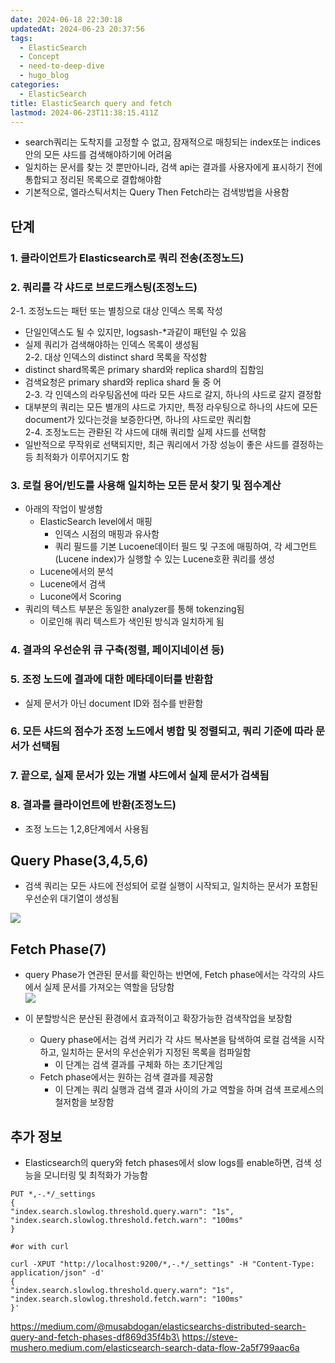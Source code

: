 ```yaml
---
date: 2024-06-18 22:30:18
updatedAt: 2024-06-23 20:37:56
tags:
  - ElasticSearch
  - Concept
  - need-to-deep-dive
  - hugo_blog
categories:
  - ElasticSearch
title: ElasticSearch query and fetch
lastmod: 2024-06-23T11:38:15.411Z
---
```

* search쿼리는 도착지를 고정할 수 없고, 잠재적으로 매칭되는 index또는 indices안의 모든 샤드를 검색해야하기에 어려움
* 일치하는 문서를 찾는 것 뿐만아니라, 검색 api는 결과를 사용자에게 표시하기 전에 통합되고 정리된 목록으로 결합해야함
* 기본적으로, 엘라스틱서치는 Query Then Fetch라는 검색방법을 사용함

## 단계

### 1. 클라이언트가 Elasticsearch로 쿼리 전송(조정노드)

### 2. 쿼리를 각 샤드로 브로드캐스팅(조정노드)

2-1. 조정노드는 패턴 또는 별칭으로 대상 인덱스 목록 작성

* 단일인덱스도 될 수 있지만, logsash-\*과같이 패턴일 수 있음
* 실제 쿼리가 검색해야하는 인덱스 목록이 생성됨\
  2-2. 대상 인덱스의 distinct shard 목록을 작성함
* distinct shard목록은 primary shard와 replica shard의 집함임
* 검색요청은 primary shard와 replica shard 둘 중 어\
  2-3. 각 인덱스의 라우팅옵션에 따라 모든 샤드로 갈지, 하나의 샤드로 갈지 결정함
* 대부분의 쿼리는 모든 별개의 샤드로 가지만, 특정 라우팅으로 하나의 샤드에 모든 document가 있다는것을 보증한다면, 하나의 샤드로만 쿼리함\
  2-4. 조정노드는 관롼된 각 샤드에 대해 쿼리할 실제 샤드를 선택함
* 일반적으로 무작위로 선택되지만, 최근 쿼리에서 가장 성능이 좋은 샤드를 결정하는 등 최적화가 이루어지기도 함

### 3. 로컬 용어/빈도를 사용해 일치하는 모든 문서 찾기 및 점수계산

* 아래의 작업이 발생함
  * ElasticSearch level에서 매핑
    * 인덱스 시점의 매핑과 유사함
    * 쿼리 필드를 기본 Lucoene데이터 필드 및 구조에 매핑하여, 각 세그먼트(Lucene index)가 실행할 수 있는 Lucene호환 쿼리를 생성
  * Lucene에서의 분석
  * Lucene에서 검색
  * Lucone에서 Scoring
* 쿼리의 텍스트 부분은 동일한 analyzer를 통해 tokenzing됨
  * 이로인해 쿼리 텍스트가 색인된 방식과 일치하게 됨

### 4. 결과의 우선순위 큐 구축(정렬, 페이지네이션 등)

### 5. 조정 노드에 결과에 대한 메타데이터를 반환함

* 실제 문서가 아닌 document ID와 점수를 반환함

### 6. 모든 샤드의 점수가 조정 노드에서 병합 및 정렬되고, 쿼리 기준에 따라 문서가 선택됨

### 7. 끝으로, 실제 문서가 있는 개별 샤드에서 실제 문서가 검색됨

### 8. 결과를 클라이언트에 반환(조정노드)

* 조정 노드는 1,2,8단계에서 사용됨

## Query Phase(3,4,5,6)

* 검색 쿼리는 모든 샤드에 전성되어 로컬 실행이 시작되고, 일치하는 문서가 포함된 우선순위 대기열이 생성됨

![](Pasted%20image%2020240618223803.png|center)

## Fetch Phase(7)

* query Phase가 연관된 문서를 확인하는 반면에,  Fetch phase에서는 각각의 샤드에서 실제 문서를 가져오는 역할을 담당함\
  ![](Pasted%20image%2020240618223931.png|center)

* 이 분할방식은 분산된 환경에서 효과적이고 확장가능한 검색작업을 보장함
  * Query phase에서는 검색 커리가 각 샤드 복사본을 탐색하여 로컬 검색을 시작하고, 일치하는 문서의 우선순위가 지정된 목록을 컴파일함
    * 이 단계는 검색 결과를 구체화 하는 초기단계임
  * Fetch phase에서는 원하는 검색 결과를 제공함
    * 이 단계는 쿼리 실행과 검색 결과 사이의 가교 역할을 하며 검색 프로세스의 철저함을 보장함

## 추가 정보

* Elasticsearch의 query와 fetch phases에서 slow logs를 enable하면, 검색 성능을 모니터링 및 최적화가 가능함

```HTTp
PUT *,-.*/_settings  
{  
"index.search.slowlog.threshold.query.warn": "1s",  
"index.search.slowlog.threshold.fetch.warn": "100ms"  
}  
  
#or with curl  
  
curl -XPUT "http://localhost:9200/*,-.*/_settings" -H "Content-Type: application/json" -d'  
{  
"index.search.slowlog.threshold.query.warn": "1s",  
"index.search.slowlog.threshold.fetch.warn": "100ms"  
}'
```

https://medium.com/@musabdogan/elasticsearchs-distributed-search-query-and-fetch-phases-df869d35f4b3\
https://steve-mushero.medium.com/elasticsearch-search-data-flow-2a5f799aac6a
